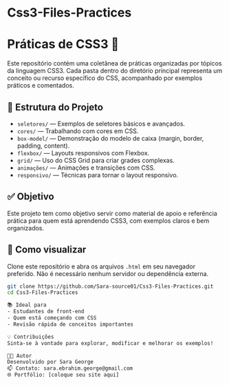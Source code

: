 # Css3-Files-Practices
# Práticas de CSS3 🎨

Este repositório contém uma coletânea de práticas organizadas por tópicos da linguagem CSS3. Cada pasta dentro do diretório principal representa um conceito ou recurso específico do CSS, acompanhado por exemplos práticos e comentados.

## 📁 Estrutura do Projeto

- `seletores/` — Exemplos de seletores básicos e avançados.
- `cores/` — Trabalhando com cores em CSS.
- `box-model/` — Demonstração do modelo de caixa (margin, border, padding, content).
- `flexbox/` — Layouts responsivos com Flexbox.
- `grid/` — Uso do CSS Grid para criar grades complexas.
- `animações/` — Animações e transições com CSS.
- `responsivo/` — Técnicas para tornar o layout responsivo.

## ✅ Objetivo

Este projeto tem como objetivo servir como material de apoio e referência prática para quem está aprendendo CSS3, com exemplos claros e bem organizados.

## 🚀 Como visualizar

Clone este repositório e abra os arquivos `.html` em seu navegador preferido. Não é necessário nenhum servidor ou dependência externa.

```bash
git clone https://github.com/Sara-source01/Css3-Files-Practices.git
cd Css3-Files-Practices

📚 Ideal para  
- Estudantes de front-end  
- Quem está começando com CSS  
- Revisão rápida de conceitos importantes

💡 Contribuições
Sinta-se à vontade para explorar, modificar e melhorar os exemplos!

🧑‍💻 Autor
Desenvolvido por Sara George
📫 Contato: sara.ebrahim.george@gmail.com
🌐 Portfólio: [coloque seu site aqui]






